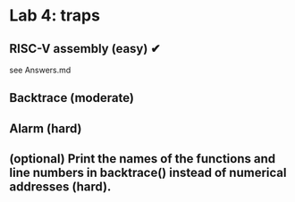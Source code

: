 # Lab 4: traps
## RISC-V assembly (easy) ✔
see Answers.md
## Backtrace (moderate)
## Alarm (hard)
## (optional) Print the names of the functions and line numbers in backtrace() instead of numerical addresses (hard).